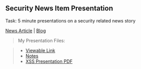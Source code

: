 ## Security News Item Presentation

Task: 5 minute presentations on a security related news story 

[News Article](https://www.scmagazine.com/news/cloud-security/researcher-finds-vulnerability-in-microsoft-teams-that-could-have-led-to-xss-attacks) | [Blog](https://medium.com/@numanturle/microsoft-teams-stored-xss-bypass-csp-8b4a7f5fccbf)

>My Presentation Files: 

>* [Viewable Link](https://docs.google.com/presentation/d/1xWLv6jEzBPemz7fpOLPZvi3hOFTNZnMJ9gjXbB5R9wE/edit?usp=sharing)
>* [Notes](https://github.com/odnaiviv/CSC-4222/blob/main/Presentation/10.20%20Notes.txt)
>* [XSS Presentation PDF](https://github.com/odnaiviv/CSC-4222/blob/main/Presentation/Cross%20Site%20Scripting.pdf)
